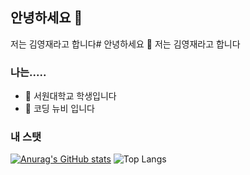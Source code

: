 ## 안녕하세요 👋
저는 김영재라고 합니다# 안녕하세요 👋
저는 김영재라고 합니다

### 나는.....

- 🔭 서원대학교 학생입니다
- 🌱 코딩 뉴비 입니다


### 내 스탯

[![Anurag's GitHub stats](https://github-readme-stats.vercel.app/api?username=teras06)](https://github.com/anuraghazra/github-readme-stats) ![Top Langs](https://github-readme-stats.vercel.app/api/top-langs/?username=teras06&layout=compact)
